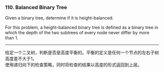 ### 110. Balanced Binary Tree

Given a binary tree, determine if it is height-balanced.

For this problem, a height-balanced binary tree is defined as a binary tree in which the depth of the two subtrees of every node never differ by more than 1.

* * *

给定一个二叉树，判断是否是高度平衡的。平衡的定义是任何一个节点的左右子树高度差不大于1。    
使用递归向下的检查策略，同时将检查的结果以高度的形式返回到上层。
